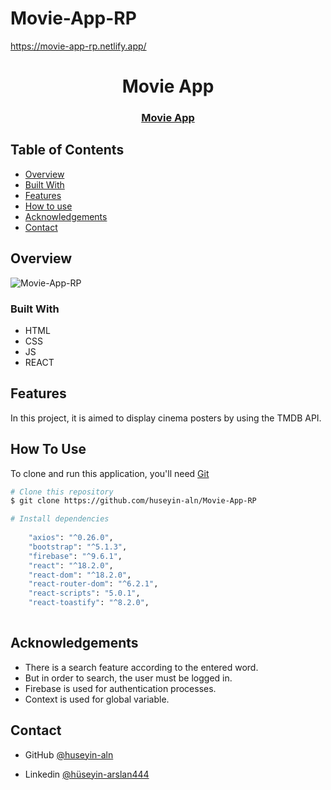# Movie-App-RP

https://movie-app-rp.netlify.app/

<h1 align="center">Movie App</h1>

<div align="center">
  <h3>
    <a href="https://movie-app-rp.netlify.app/">
     Movie App
    </a>
  </h3>
</div>


<!-- TABLE OF CONTENTS -->

## Table of Contents

- [Overview](#overview)
- [Built With](#built-with)
- [Features](#features)
- [How to use](#how-to-use)
- [Acknowledgements](#acknowledgements)
- [Contact](#contact)

<!-- OVERVIEW -->

## Overview

![Movie-App-RP](https://user-images.githubusercontent.com/101873227/201592433-4b52937f-3fd7-453c-9ebf-85fbaafdcb0d.gif)

### Built With

- HTML
- CSS
- JS
- REACT

## Features

In this project, it is aimed to display cinema posters by using the TMDB API.  

## How To Use

To clone and run this application, you'll need [Git](https://git-scm.com) 
```bash
# Clone this repository
$ git clone https://github.com/huseyin-aln/Movie-App-RP

# Install dependencies
  
    "axios": "^0.26.0",
    "bootstrap": "^5.1.3",
    "firebase": "^9.6.1",
    "react": "^18.2.0",
    "react-dom": "^18.2.0",
    "react-router-dom": "^6.2.1",
    "react-scripts": "5.0.1",
    "react-toastify": "^8.2.0",
    
```

## Acknowledgements

- There is a search feature according to the entered word. 
- But in order to search, the user must be logged in.
- Firebase is used for authentication processes.
- Context is used for global variable.

## Contact

- GitHub [@huseyin-aln](https://{github.com/huseyin-aln})

- Linkedin [@hüseyin-arslan444](https://{linkedin.com/hüseyin-arslan444})
